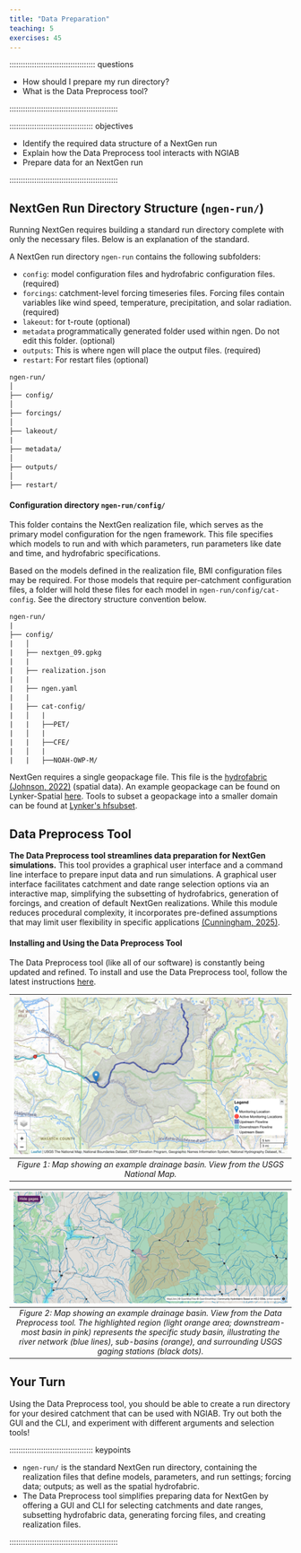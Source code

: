 ```yaml
---
title: "Data Preparation"
teaching: 5
exercises: 45
---
```


:::::::::::::::::::::::::::::::::::::: questions 

- How should I prepare my run directory?
- What is the Data Preprocess tool?

::::::::::::::::::::::::::::::::::::::::::::::::

::::::::::::::::::::::::::::::::::::: objectives

- Identify the required data structure of a NextGen run
- Explain how the Data Preprocess tool interacts with NGIAB
- Prepare data for an NextGen run

::::::::::::::::::::::::::::::::::::::::::::::::

## NextGen Run Directory Structure (`ngen-run/`)

Running NextGen requires building a standard run directory complete with only the necessary files. Below is an explanation of the standard.

A NextGen run directory `ngen-run` contains the following subfolders:

- `config`:  model configuration files and hydrofabric configuration files. (required)
- `forcings`: catchment-level forcing timeseries files. Forcing files contain variables like wind speed, temperature, precipitation, and solar radiation. (required)
- `lakeout`: for t-route  (optional)
- `metadata` programmatically generated folder used within ngen. Do not edit this folder. (optional)
- `outputs`: This is where ngen will place the output files. (required)
- `restart`: For restart files (optional)

```
ngen-run/
│
├── config/
│
├── forcings/
│
├── lakeout/
|
├── metadata/
│
├── outputs/
│
├── restart/
```
 
#### Configuration directory `ngen-run/config/`
This folder contains the NextGen realization file, which serves as the primary model configuration for the ngen framework. This file specifies which models to run and with which parameters, run parameters like date and time, and hydrofabric specifications.

Based on the models defined in the realization file, BMI configuration files may be required. For those models that require per-catchment configuration files, a folder will hold these files for each model in `ngen-run/config/cat-config`. See the directory structure convention below.

```
ngen-run/
|
├── config/
|   │
|   ├── nextgen_09.gpkg
|   |
|   ├── realization.json
|   |
|   ├── ngen.yaml
|   |
|   ├── cat-config/
|   │   |
|   |   ├──PET/
|   │   |
|   |   ├──CFE/
|   │   |
|   |   ├──NOAH-OWP-M/
```

NextGen requires a single geopackage file. This file is the [hydrofabric (Johnson, 2022)](https://mikejohnson51.github.io/hyAggregate/) (spatial data). An example geopackage can be found on Lynker-Spatial [here](https://www.lynker-spatial.com/data?path=hydrofabric%2Fv2.2%2F). Tools to subset a geopackage into a smaller domain can be found at [Lynker's hfsubset](https://github.com/LynkerIntel/hfsubset). 


## Data Preprocess Tool

**The Data Preprocess tool streamlines data preparation for NextGen simulations.** This tool provides a graphical user interface and a command line interface to prepare input data and run simulations. A graphical user interface facilitates catchment and date range selection options via an interactive map, simplifying the subsetting of hydrofabrics, generation of forcings, and creation of default NextGen realizations. While this module reduces procedural complexity, it incorporates pre-defined assumptions that may limit user flexibility in specific applications [(Cunningham, 2025)](https://github.com/CIROH-UA/NGIAB_data_preprocess).

#### Installing and Using the Data Preprocess Tool

The Data Preprocess tool (like all of our software) is constantly being updated and refined. To install and use the Data Preprocess tool, follow the latest instructions [here](https://github.com/CIROH-UA/NGIAB_data_preprocess). 

| ![Figure 1](images/fig3-1.png) |
| :--: |
| *Figure 1: Map showing an example drainage basin. View from the USGS National Map.* |

| ![Figure 2](images/fig1-4.png) |
| :--: |
| *Figure 2: Map showing an example drainage basin. View from the Data Preprocess tool. The highlighted region (light orange area; downstream-most basin in pink) represents the specific study basin, illustrating the river network (blue lines), sub-basins (orange), and surrounding USGS gaging stations (black dots).* |

## Your Turn

Using the Data Preprocess tool, you should be able to create a run directory for your desired catchment that can be used with NGIAB. Try out both the GUI and the CLI, and experiment with different arguments and selection tools!

::::::::::::::::::::::::::::::::::::: keypoints 

- `ngen-run/` is the standard NextGen run directory, containing the realization files that define models, parameters, and run settings; forcing data; outputs; as well as the spatial hydrofabric.
- The Data Preprocess tool simplifies preparing data for NextGen by offering a GUI and CLI for selecting catchments and date ranges, subsetting hydrofabric data, generating forcing files, and creating realization files.

::::::::::::::::::::::::::::::::::::::::::::::::

[r-markdown]: https://rmarkdown.rstudio.com/
